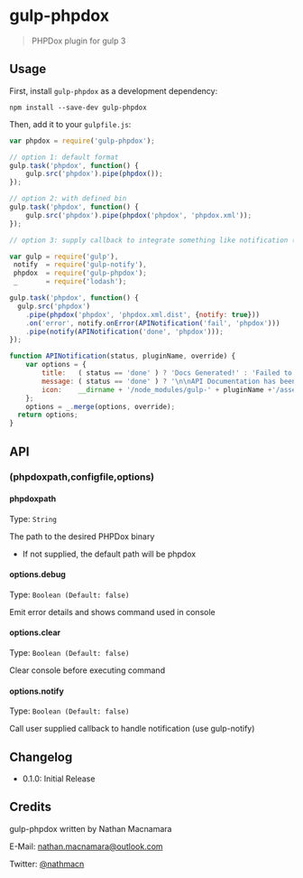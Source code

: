 # gulp-phpdox
> PHPDox plugin for gulp 3

## Usage

First, install `gulp-phpdox` as a development dependency:

```shell
npm install --save-dev gulp-phpdox
```

Then, add it to your `gulpfile.js`:

```javascript
var phpdox = require('gulp-phpdox');

// option 1: default format
gulp.task('phpdox', function() {
	gulp.src('phpdox').pipe(phpdox());
});

// option 2: with defined bin
gulp.task('phpdox', function() {
	gulp.src('phpdox').pipe(phpdox('phpdox', 'phpdox.xml'));
});

// option 3: supply callback to integrate something like notification (using gulp-notify)

var gulp = require('gulp'),
 notify  = require('gulp-notify'),
 phpdox  = require('gulp-phpdox');
 _       = require('lodash');

gulp.task('phpdox', function() {
  gulp.src('phpdox')
    .pipe(phpdox('phpdox', 'phpdox.xml.dist', {notify: true}))
    .on('error', notify.onError(APINotification('fail', 'phpdox')))
    .pipe(notify(APINotification('done', 'phpdox')));
});

function APINotification(status, pluginName, override) {
	var options = {
		title:   ( status == 'done' ) ? 'Docs Generated!' : 'Failed to Generate Docs!',
		message: ( status == 'done' ) ? '\n\nAPI Documentation has been generated!\n\n' : '\n\nDocumentation has failed to generate...\n\n',
		icon:    __dirname + '/node_modules/gulp-' + pluginName +'/assets/test-' + status + '.png'
	};
	options = _.merge(options, override);
  return options;
}
```

## API

### (phpdoxpath,configfile,options)

#### phpdoxpath

Type: `String`

The path to the desired PHPDox binary
- If not supplied, the default path will be phpdox

#### options.debug
Type: `Boolean (Default: false)`

Emit error details and shows command used in console

#### options.clear
Type: `Boolean (Default: false)`

Clear console before executing command

#### options.notify
Type: `Boolean (Default: false)`

Call user supplied callback to handle notification (use gulp-notify)

## Changelog

- 0.1.0: Initial Release

## Credits

gulp-phpdox written by Nathan Macnamara

E-Mail: [nathan.macnamara@outlook.com](mailto:nathan.macnamara@outlook.com)

Twitter: [@nathmacn](http://twitter.com/nathmacn)